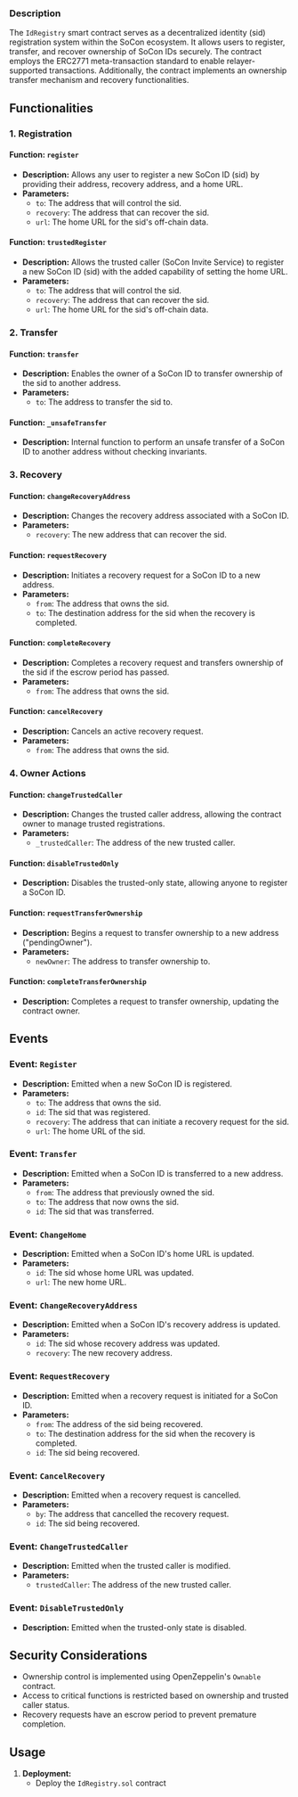 ### Description

The `IdRegistry` smart contract serves as a decentralized identity (sid) registration system within the SoCon ecosystem. It allows users to register, transfer, and recover ownership of SoCon IDs securely. The contract employs the ERC2771 meta-transaction standard to enable relayer-supported transactions. Additionally, the contract implements an ownership transfer mechanism and recovery functionalities.

## Functionalities

### 1. Registration

#### Function: `register`
- **Description:** Allows any user to register a new SoCon ID (sid) by providing their address, recovery address, and a home URL.
- **Parameters:**
  - `to`: The address that will control the sid.
  - `recovery`: The address that can recover the sid.
  - `url`: The home URL for the sid's off-chain data.

#### Function: `trustedRegister`
- **Description:** Allows the trusted caller (SoCon Invite Service) to register a new SoCon ID (sid) with the added capability of setting the home URL.
- **Parameters:**
  - `to`: The address that will control the sid.
  - `recovery`: The address that can recover the sid.
  - `url`: The home URL for the sid's off-chain data.

### 2. Transfer

#### Function: `transfer`
- **Description:** Enables the owner of a SoCon ID to transfer ownership of the sid to another address.
- **Parameters:**
  - `to`: The address to transfer the sid to.

#### Function: `_unsafeTransfer`
- **Description:** Internal function to perform an unsafe transfer of a SoCon ID to another address without checking invariants.

### 3. Recovery

#### Function: `changeRecoveryAddress`
- **Description:** Changes the recovery address associated with a SoCon ID.
- **Parameters:**
  - `recovery`: The new address that can recover the sid.

#### Function: `requestRecovery`
- **Description:** Initiates a recovery request for a SoCon ID to a new address.
- **Parameters:**
  - `from`: The address that owns the sid.
  - `to`: The destination address for the sid when the recovery is completed.

#### Function: `completeRecovery`
- **Description:** Completes a recovery request and transfers ownership of the sid if the escrow period has passed.
- **Parameters:**
  - `from`: The address that owns the sid.

#### Function: `cancelRecovery`
- **Description:** Cancels an active recovery request.
- **Parameters:**
  - `from`: The address that owns the sid.

### 4. Owner Actions

#### Function: `changeTrustedCaller`
- **Description:** Changes the trusted caller address, allowing the contract owner to manage trusted registrations.
- **Parameters:**
  - `_trustedCaller`: The address of the new trusted caller.

#### Function: `disableTrustedOnly`
- **Description:** Disables the trusted-only state, allowing anyone to register a SoCon ID.
  
#### Function: `requestTransferOwnership`
- **Description:** Begins a request to transfer ownership to a new address ("pendingOwner").
- **Parameters:**
  - `newOwner`: The address to transfer ownership to.

#### Function: `completeTransferOwnership`
- **Description:** Completes a request to transfer ownership, updating the contract owner.
  
## Events

### Event: `Register`
- **Description:** Emitted when a new SoCon ID is registered.
- **Parameters:**
  - `to`: The address that owns the sid.
  - `id`: The sid that was registered.
  - `recovery`: The address that can initiate a recovery request for the sid.
  - `url`: The home URL of the sid.

### Event: `Transfer`
- **Description:** Emitted when a SoCon ID is transferred to a new address.
- **Parameters:**
  - `from`: The address that previously owned the sid.
  - `to`: The address that now owns the sid.
  - `id`: The sid that was transferred.

### Event: `ChangeHome`
- **Description:** Emitted when a SoCon ID's home URL is updated.
- **Parameters:**
  - `id`: The sid whose home URL was updated.
  - `url`: The new home URL.

### Event: `ChangeRecoveryAddress`
- **Description:** Emitted when a SoCon ID's recovery address is updated.
- **Parameters:**
  - `id`: The sid whose recovery address was updated.
  - `recovery`: The new recovery address.

### Event: `RequestRecovery`
- **Description:** Emitted when a recovery request is initiated for a SoCon ID.
- **Parameters:**
  - `from`: The address of the sid being recovered.
  - `to`: The destination address for the sid when the recovery is completed.
  - `id`: The sid being recovered.

### Event: `CancelRecovery`
- **Description:** Emitted when a recovery request is cancelled.
- **Parameters:**
  - `by`: The address that cancelled the recovery request.
  - `id`: The sid being recovered.

### Event: `ChangeTrustedCaller`
- **Description:** Emitted when the trusted caller is modified.
- **Parameters:**
  - `trustedCaller`: The address of the new trusted caller.

### Event: `DisableTrustedOnly`
- **Description:** Emitted when the trusted-only state is disabled.

## Security Considerations

- Ownership control is implemented using OpenZeppelin's `Ownable` contract.
- Access to critical functions is restricted based on ownership and trusted caller status.
- Recovery requests have an escrow period to prevent premature completion.

## Usage

1. **Deployment:**
   - Deploy the `IdRegistry.sol` contract
